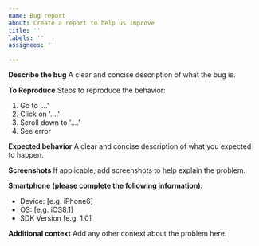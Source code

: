 ```yaml
---
name: Bug report
about: Create a report to help us improve
title: ''
labels: ''
assignees: ''

---
```


**Describe the bug**
A clear and concise description of what the bug is.

**To Reproduce**
Steps to reproduce the behavior:
1. Go to '...'
2. Click on '....'
3. Scroll down to '....'
4. See error

**Expected behavior**
A clear and concise description of what you expected to happen.

**Screenshots**
If applicable, add screenshots to help explain the problem.

**Smartphone (please complete the following information):**
 - Device: [e.g. iPhone6]
 - OS: [e.g. iOS8.1]
 - SDK Version [e.g. 1.0]

**Additional context**
Add any other context about the problem here.
